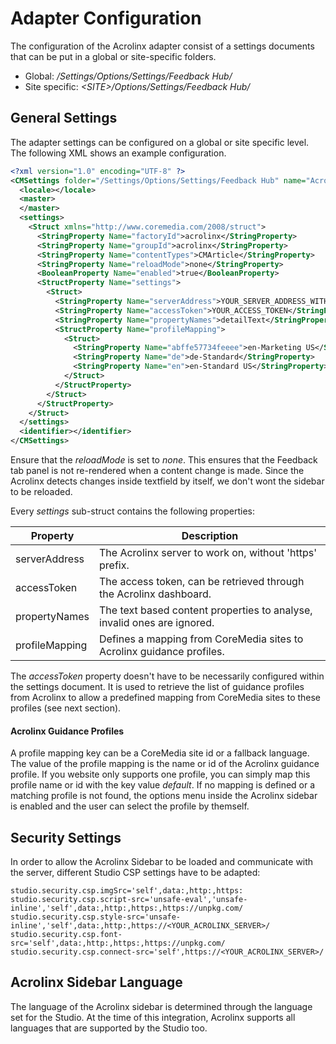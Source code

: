 # Adapter Configuration

The configuration of the Acrolinx adapter consist of a settings documents that can be
put in a global or site-specific folders.

- Global: _/Settings/Options/Settings/Feedback Hub/_
- Site specific: _&lt;SITE&gt;/Options/Settings/Feedback Hub/_


## General Settings

The adapter settings can be configured on a global or site specific level. The following
XML shows an example configuration.

```xml
<?xml version="1.0" encoding="UTF-8" ?>
<CMSettings folder="/Settings/Options/Settings/Feedback Hub" name="Acrolinx Adapter (Global)">
  <locale></locale>
  <master>
  </master>
  <settings>
    <Struct xmlns="http://www.coremedia.com/2008/struct">
      <StringProperty Name="factoryId">acrolinx</StringProperty>
      <StringProperty Name="groupId">acrolinx</StringProperty>
      <StringProperty Name="contentTypes">CMArticle</StringProperty>
      <StringProperty Name="reloadMode">none</StringProperty>
      <BooleanProperty Name="enabled">true</BooleanProperty>
      <StructProperty Name="settings">
        <Struct>
          <StringProperty Name="serverAddress">YOUR_SERVER_ADDRESS_WITHOUT_PROTOCOL</StringProperty>
          <StringProperty Name="accessToken">YOUR_ACCESS_TOKEN</StringProperty>
          <StringProperty Name="propertyNames">detailText</StringProperty>
          <StructProperty Name="profileMapping">
            <Struct>
              <StringProperty Name="abffe57734feeee">en-Marketing US</StringProperty>
              <StringProperty Name="de">de-Standard</StringProperty>
              <StringProperty Name="en">en-Standard US</StringProperty>
            </Struct>
          </StructProperty>
        </Struct>
      </StructProperty>
    </Struct>
  </settings>
  <identifier></identifier>
</CMSettings>
```

Ensure that the _reloadMode_ is set to _none_. This ensures that the Feedback tab panel
is not re-rendered when a content change is made. Since the Acrolinx detects changes inside 
textfield by itself, we don't wont the sidebar to be reloaded.

Every _settings_ sub-struct contains the following properties:

| Property          | Description   |
| ----------------- | ------------- |
| serverAddress     | The Acrolinx server to work on, without 'https' prefix. |
| accessToken       | The access token, can be retrieved through the Acrolinx dashboard. |
| propertyNames     | The text based content properties to analyse, invalid ones are ignored. |
| profileMapping    | Defines a mapping from CoreMedia sites to Acrolinx guidance profiles. |

The _accessToken_ property doesn't have to be necessarily configured within the settings document.
It is used to retrieve the list of guidance profiles from Acrolinx to allow a predefined mapping from CoreMedia sites
to these profiles (see next section).

#### Acrolinx Guidance Profiles

A profile mapping key can be a CoreMedia site id or a fallback language.
The value of the profile mapping is the name or id of the Acrolinx guidance profile.
If you website only supports one profile, you can simply map this profile name or id with the key value _default_.
If no mapping is defined or a matching profile is not found, the options menu inside the Acrolinx sidebar is enabled and the 
user can select the profile by themself.


## Security Settings

In order to allow the Acrolinx Sidebar to be loaded and communicate with the server, different 
Studio CSP settings have to be adapted:  

```properties
studio.security.csp.imgSrc='self',data:,http:,https:
studio.security.csp.script-src='unsafe-eval','unsafe-inline','self',data:,http:,https:,https://unpkg.com/
studio.security.csp.style-src='unsafe-inline','self',data:,http:,https://<YOUR_ACROLINX_SERVER>/
studio.security.csp.font-src='self',data:,http:,https:,https://unpkg.com/
studio.security.csp.connect-src='self',https://<YOUR_ACROLINX_SERVER>/
```

## Acrolinx Sidebar Language

The language of the Acrolinx sidebar is determined through the language set for the Studio.
At the time of this integration, Acrolinx supports all languages that are supported by the Studio too.